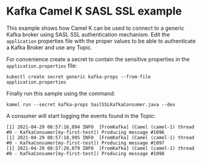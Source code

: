 # Kafka Camel K SASL SSL example

This example shows how Camel K can be used to connect to a generic Kafka broker using SASL SSL authentication mechanism. Edit the `application` properties file with the proper values to be able to authenticate a Kafka Broker and use any Topic.

For convenience create a secret to contain the sensitive properties in the `application.properties` file:

```
kubectl create secret generic kafka-props --from-file application.properties
```

Finally run this sample using the command:

```
kamel run --secret kafka-props SaslSSLKafkaConsumer.java --dev
```

A consumer will start logging the events found in the Topic:

```
[1] 2021-04-29 08:57:16,894 INFO  [FromKafka] (Camel (camel-1) thread #0 - KafkaConsumer[my-first-test]) Producing message #1096
[1] 2021-04-29 08:57:18,995 INFO  [FromKafka] (Camel (camel-1) thread #0 - KafkaConsumer[my-first-test]) Producing message #1097
[1] 2021-04-29 08:57:20,879 INFO  [FromKafka] (Camel (camel-1) thread #0 - KafkaConsumer[my-first-test]) Producing message #1098
```